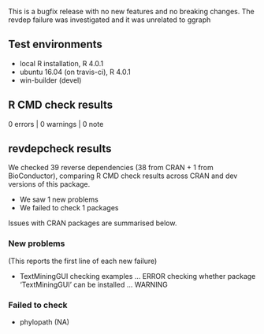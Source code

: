This is a bugfix release with no new features and no breaking changes. The 
revdep failure was investigated and it was unrelated to ggraph

## Test environments
* local R installation, R 4.0.1
* ubuntu 16.04 (on travis-ci), R 4.0.1
* win-builder (devel)

## R CMD check results

0 errors | 0 warnings | 0 note

## revdepcheck results

We checked 39 reverse dependencies (38 from CRAN + 1 from BioConductor), comparing R CMD check results across CRAN and dev versions of this package.

 * We saw 1 new problems
 * We failed to check 1 packages

Issues with CRAN packages are summarised below.

### New problems
(This reports the first line of each new failure)

* TextMiningGUI
  checking examples ... ERROR
  checking whether package ‘TextMiningGUI’ can be installed ... WARNING

### Failed to check

* phylopath (NA)
